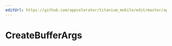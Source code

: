 ```yaml
---
editUrl: https://github.com/appcelerator/titanium_mobile/edit/master/apidoc/Titanium/Titanium.yml
---
```

# CreateBufferArgs

<TypeHeader/>

<ApiDocs/>
